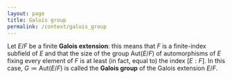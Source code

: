 ```yaml
---
layout: page
title: Galois group
permalink: /context/galois_group
---
```

Let $E/F$ be a finite **Galois extension**: this means that $F$ is a finite-index subfield of $E$ and that the size of the group $\mathrm{Aut}(E/F)$ of automorphisms of $E$ fixing every element of $F$ is at least (in fact, equal to) the index $[E:F]$. In this case, $G\coloneqq\mathrm{Aut}(E/F)$ is called the **Galois group** of the Galois extension $E/F$.
